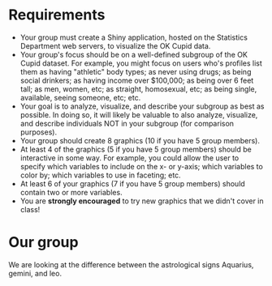 # Requirements

*  Your group must create a Shiny application, hosted on the Statistics Department web servers, to visualize the OK Cupid data.
*  Your group's focus should be on a well-defined subgroup of the OK Cupid dataset.  For example, you might focus on users who's profiles list them as having "athletic" body types; as never using drugs; as being social drinkers; as having income over $100,000; as being over 6 feet tall; as men, women, etc; as straight, homosexual, etc; as being single, available, seeing someone, etc; etc.
*  Your goal is to analyze, visualize, and describe your subgroup as best as possible.  In doing so, it will likely be valuable to also analyze, visualize, and describe individuals NOT in your subgroup (for comparison purposes).  
*  Your group should create 8 graphics (10 if you have 5 group members).  
*  At least 4 of the graphics (5 if you have 5 group members) should be interactive in some way.  For example, you could allow the user to specify which variables to include on the x- or y-axis; which variables to color by; which variables to use in faceting; etc.
*  At least 6 of your graphics (7 if you have 5 group members) should contain two or more variables.
*  You are **strongly encouraged** to try new graphics that we didn't cover in class!

# Our group
We are looking at the difference between the astrological signs Aquarius, gemini, and leo.

